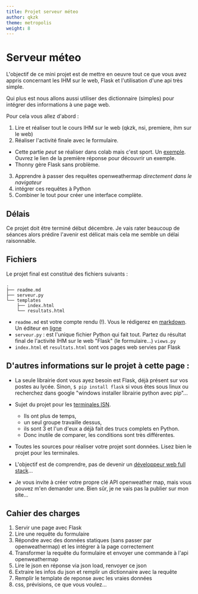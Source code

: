 ```yaml
---
title: Projet serveur méteo
author: qkzk
theme: metropolis
weight: 8
---
```


# Serveur méteo

L'objectif de ce mini projet est de mettre en oeuvre tout ce que vous
avez appris concernant les IHM sur le web, Flask et l'utilisation d'une api très simple.

Qui plus est nous allons aussi utiliser des dictionnaire (simples) pour
intégrer des informations à une page web.

Pour cela vous allez d'abord :

1. Lire et réaliser tout le cours IHM sur le web (qkzk, nsi, premiere, ihm sur le web)
2. Réaliser l'activité finale avec le formulaire.

  * Cette partie _peut_ se réaliser dans colab mais c'est sport. Un [exemple](https://stackoverflow.com/questions/54465816/how-to-use-flask-in-google-colaboratory-python-notebook). Ouvrez le lien de la première réponse pour découvrir un exemple.
  * Thonny gère Flask sans problème.
3. Apprendre à passer des requêtes openweathermap _directement dans le navigateur_
4. intégrer ces requêtes à Python
5. Combiner le tout pour créer une interface complète.

## Délais

Ce projet doit être terminé début décembre. Je vais rater beaucoup de séances alors prédire l'avenir est délicat mais cela me semble un délai raisonnable.

## Fichiers

Le projet final est constitué des fichiers suivants :

~~~
.
├── readme.md
├── serveur.py
└── templates
    ├── index.html
    └── resultats.html
~~~

* `readme.md` est votre compte rendu (!). Vous le rédigerez en [markdown](https://openclassrooms.com/fr/courses/1304236-redigez-en-markdown). Un éditeur en [ligne](https://stackedit.io/)
* `serveur.py` : est l'unique fichier Python qui fait tout. Partez du résultat final de l'activité IHM sur le web "Flask" (le formulaire...) `views.py`
* `index.html` et `resultats.html` sont vos pages web servies par Flask

## D'autres informations sur le projet à cette page :

* La seule librairie dont vous ayez besoin est Flask, déjà présent sur vos postes au lycée. Sinon, `$ pip install flask` si vous êtes sous linux ou recherchez dans google "windows installer librairie python avec pip"...
* Sujet du projet pour les [terminales ISN](http://qkzk.xyz/docs/isn/sujets-des-projets/serveur-meteo/).

    * Ils ont plus de temps,
    * un seul groupe travaille dessus,
    * ils sont 3 et l'un d'eux a déjà fait des trucs complets en Python.
  * Donc inutile de comparer, les conditions sont très différentes.

* Toutes les sources pour réaliser votre projet sont données. Lisez bien le projet pour les terminales.
* L'objectif est de comprendre, pas de devenir un [développeur web full stack](https://www.indeed.fr/salaries/D%C3%A9veloppeur-Full-Stack-Salaries)...
* Je vous invite à créer votre propre clé API openweather map, mais
  vous pouvez m'en demander une. Bien sûr, je ne vais pas la publier sur mon site...

## Cahier des charges

1. Servir une page avec Flask
2. Lire une requête du formulaire
3. Répondre avec des données statiques (sans passer par openweathermap) et les intégrer à la page correctement
3. Transformer la requête du formulaire et envoyer une commande à l'api openweathermap
4. Lire le json en réponse via json load, renvoyer ce json
5. Extraire les infos du json et remplir un dictionnaire avec la requête
5. Remplir le template de reponse avec les vraies données
6. css, prévisions, ce que vous voulez...
